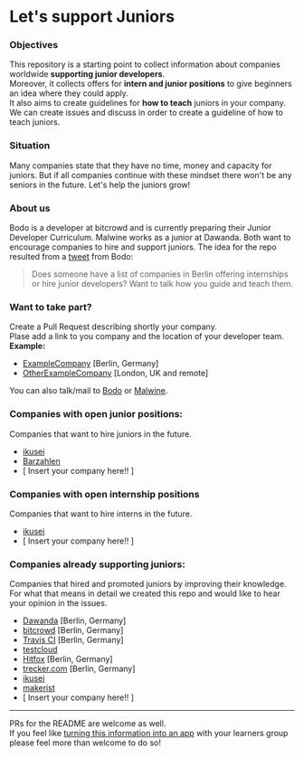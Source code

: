 # Let's support Juniors

### Objectives

This repository is a starting point to collect information about companies worldwide **supporting junior developers**.  
Moreover, it collects offers for **intern and junior positions** to give beginners an idea where they could apply.  
It also aims to create guidelines for **how to teach** juniors in your company.  
We can create issues and discuss in order to create a guideline of how to teach juniors.  

### Situation  

Many companies state that they have no time, money and capacity for juniors. But if all companies continue with these mindset there won't be any seniors in the future. Let's help the juniors grow! 

### About us

Bodo is a developer at bitcrowd and is currently preparing their Junior Developer Curriculum.
Malwine works as a junior at Dawanda. Both want to encourage companies to hire and support juniors.
The idea for the repo resulted from a [tweet](https://twitter.com/bitboxer/status/558921160562597890) from Bodo:
> Does someone have a list of companies in Berlin offering internships or hire junior developers? Want to talk how you guide and teach them.  

### Want to take part?
Create a Pull Request describing shortly your company.  
Plase add a link to you company and the location of your developer team.  
**Example:**
- [ExampleCompany](https://github.com/Malwine/juniors-in-berlin/edit/master/README.md) [Berlin, Germany]  
- [OtherExampleCompany](https://github.com/Malwine/juniors-in-berlin/edit/master/README.md) [London, UK and remote]  

You can also talk/mail to [Bodo](https://twitter.com/bitboxer) or [Malwine](https://twitter.com/malweene).  

### Companies with open junior positions:

Companies that want to hire juniors in the future.   


- [ikusei](http://ikusei.de)
- [Barzahlen](http://barzahlen.de)
- [ Insert your company here!! ]  

### Companies with open internship positions

Companies that want to hire interns in the future.

- [ikusei](http://ikusei.de)
- [ Insert your company here!! ]

### Companies already supporting juniors:

Companies that hired and promoted juniors by improving their knowledge.  
For what that means in detail we created this repo and would like to hear your opinion in the issues.

- [Dawanda](http://jobs.dawanda.com/de/) [Berlin, Germany]
- [bitcrowd](http://bitcrowd.net) [Berlin, Germany]
- [Travis CI](http://travis-ci.com) [Berlin, Germany]
- [testcloud](https://www.testcloud.io)
- [Hitfox](http://www.hitfoxgroup.com) [Berlin, Germany]
- [trecker.com](http://trecker.com) [Berlin, Germany]
- [ikusei](http://ikusei.de)
- [makerist](https://www.makerist.de)
- [ Insert your company here!! ]
  



---
PRs for the README are welcome as well.  
If you feel like [turning this information into an app](https://twitter.com/sferik/status/558979272816091136) with your learners group please feel more than welcome to do so!
